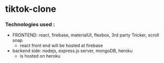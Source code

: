 # tiktok-clone

### Technologies used :
- FRONTEND: react, firebase, materialUI, flexbox, 3rd party Tricker, scroll snap
	- react front end will be hosted at firebase
- backend side: nodejs, express.js server, mongoDB, heroku
	-  is hosted on heroku
